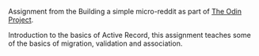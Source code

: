 Assignment from the Building a simple micro-reddit as part of [The Odin Project](https://www.theodinproject.com/lessons/ruby-on-rails-micro-reddit "The Odin Project").

Introduction to the basics of Active Record, this assignment teaches some of the basics of migration, validation and association.
